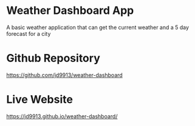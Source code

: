 # Weather Dashboard App




A basic weather application that can get the current weather and a 5 day forecast for a city


# Github Repository
https://github.com/jd9913/weather-dashboard

# Live Website
https://jd9913.github.io/weather-dashboard/
